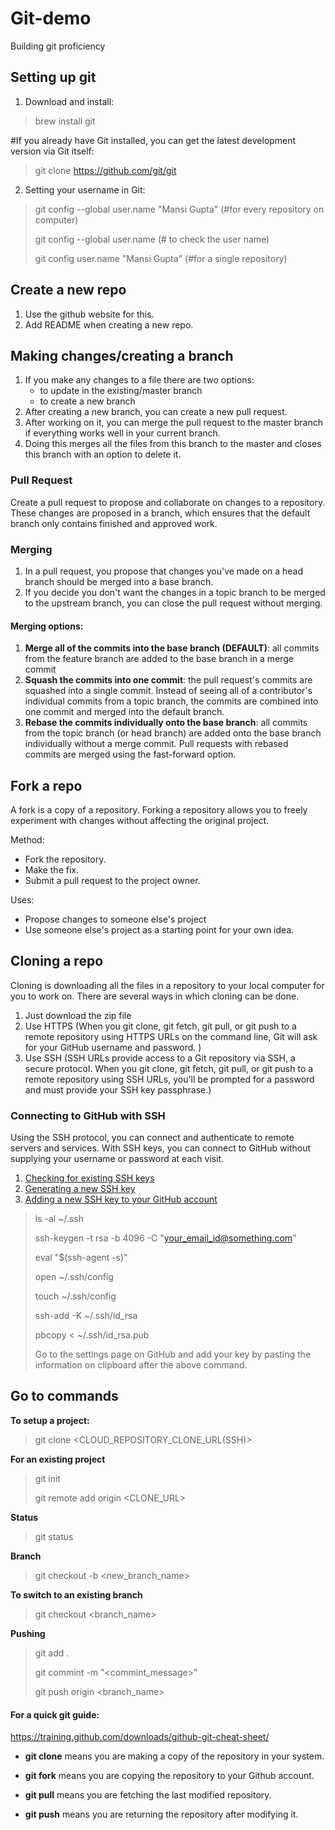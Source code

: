 # Git-demo
Building git proficiency

## Setting up git

1. Download and install:  
> brew install git

#If you already have Git installed, you can get the latest development version via Git itself:  
> git clone https://github.com/git/git

2. Setting your username in Git:  
> git config --global user.name "Mansi Gupta" (#for every repository on computer)
> 
> git config --global user.name (# to check the user name)
> 
> git config user.name "Mansi Gupta" (#for a single repository)


## Create a new repo

1. Use the github website for this.
2. Add README when creating a new repo.

## Making changes/creating a branch

1. If you make any changes to a file there are two options:
    - to update in the existing/master branch
    - to create a new branch
2. After creating a new branch, you can create a new pull request.
3. After working on it, you can merge the pull request to the master branch if everything works well in your current branch.
4. Doing this merges all the files from this branch to the master and closes this branch with an option to delete it.

### Pull Request

Create a pull request to propose and collaborate on changes to a repository. These changes are proposed in a branch, which ensures that the default branch only contains finished and approved work.

### Merging

1. In a pull request, you propose that changes you've made on a head branch should be merged into a base branch.
2. If you decide you don't want the changes in a topic branch to be merged to the upstream branch, you can close the pull request without merging.

#### Merging options:
1. **Merge all of the commits into the base branch (DEFAULT)**:
    all commits from the feature branch are added to the base branch in a merge commit
2. **Squash the commits into one commit**:
    the pull request's commits are squashed into a single commit. Instead of seeing all of a contributor's individual commits from a topic branch, the commits are combined into one commit and merged into the default branch.
3. **Rebase the commits individually onto the base branch**:
    all commits from the topic branch (or head branch) are added onto the base branch individually without a merge commit. Pull requests with rebased commits are merged using the fast-forward option.
    
## Fork a repo

A fork is a copy of a repository. Forking a repository allows you to freely experiment with changes without affecting the original project.

Method:
- Fork the repository.
- Make the fix.
- Submit a pull request to the project owner.

Uses:
- Propose changes to someone else's project
- Use someone else's project as a starting point for your own idea.

## Cloning a repo

Cloning is downloading all the files in a repository to your local computer for you to work on. There are several ways in which cloning can be done.
1. Just download the zip file
2. Use HTTPS (When you git clone, git fetch, git pull, or git push to a remote repository using HTTPS URLs on the command line, Git will ask for your GitHub username and password. )
3. Use SSH (SSH URLs provide access to a Git repository via SSH, a secure protocol. When you git clone, git fetch, git pull, or git push to a remote repository using SSH URLs, you'll be prompted for a password and must provide your SSH key passphrase.)

### Connecting to GitHub with SSH

Using the SSH protocol, you can connect and authenticate to remote servers and services. With SSH keys, you can connect to GitHub without supplying your username or password at each visit.

1. [Checking for existing SSH keys](https://docs.github.com/en/free-pro-team@latest/github/authenticating-to-github/checking-for-existing-ssh-keys)
2. [Generating a new SSH key](https://docs.github.com/en/free-pro-team@latest/github/authenticating-to-github/generating-a-new-ssh-key-and-adding-it-to-the-ssh-agent)
3. [Adding a new SSH key to your GitHub account](https://docs.github.com/en/free-pro-team@latest/github/authenticating-to-github/adding-a-new-ssh-key-to-your-github-account)

> ls -al ~/.ssh
>
> ssh-keygen -t rsa -b 4096 -C "your_email_id@something.com"
>
> eval "$(ssh-agent -s)"
>
> open ~/.ssh/config
>
> touch ~/.ssh/config
>
> ssh-add -K ~/.ssh/id_rsa
>
> pbcopy < ~/.ssh/id_rsa.pub
>
> Go to the settings page on GitHub and add your key by pasting the information on clipboard after the above command.
                  
## Go to commands

**To setup a project:**     
> git clone <CLOUD_REPOSITORY_CLONE_URL(SSH)>

**For an existing project**     
> git init
>
> git remote add origin <CLONE_URL>

**Status**      
> git status

**Branch**
> git checkout -b <new_branch_name>

**To switch to an existing branch**     
> git checkout <branch_name>

**Pushing**     
> git add .
>
> git commint -m "<commint_message>"
>
> git push origin <branch_name>

#### For a quick git guide:
https://training.github.com/downloads/github-git-cheat-sheet/

- **git clone** means you are making a copy of the repository in your system.

- **git fork** means you are copying the repository to your Github account.

- **git pull** means you are fetching the last modified repository.

- **git push** means you are returning the repository after modifying it.

